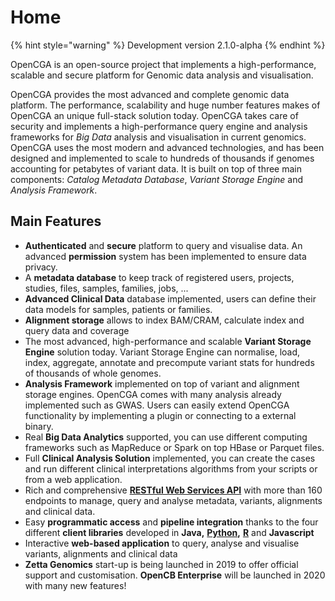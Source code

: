 # Home

{% hint style="warning" %}
Development version 2.1.0-alpha
{% endhint %}

OpenCGA is an open-source project that implements a high-performance, scalable and secure platform for Genomic data analysis and visualisation.

OpenCGA provides the most advanced and complete genomic data platform. The performance, scalability and huge number features makes of OpenCGA an unique full-stack solution today. OpenCGA takes care of security and implements a high-performance query engine and analysis frameworks for _Big Data_ analysis and visualisation in current genomics. OpenCGA uses the most modern and advanced technologies, and has been designed and implemented to scale to hundreds of thousands if genomes accounting for petabytes of variant data. It is built on top of three main components: _Catalog Metadata Database_, _Variant Storage Engine_ and _Analysis Framework_.

## Main Features

* **Authenticated** and **secure** platform to query and visualise data. An advanced **permission** system has been implemented to ensure data privacy.
* A **metadata database** to keep track of registered users, projects, studies, files, samples, families, jobs, ...
* **Advanced Clinical Data** database implemented, users can define their data models for samples, patients or families.
* **Alignment storage** allows to index BAM/CRAM, calculate index and query data and coverage
* The most advanced, high-performance and scalable **Variant Storage Engine** solution today. Variant Storage Engine can normalise, load, index, aggregate, annotate and precompute variant stats for hundreds of thousands of whole genomes.
* **Analysis Framework** implemented on top of variant and alignment storage engines. OpenCGA comes with many analysis already implemented such as GWAS. Users can easily extend OpenCGA functionality by implementing a plugin or connecting to a external binary.
* Real **Big Data Analytics** supported, you can use different computing frameworks such as MapReduce or Spark on top HBase or Parquet files.
* Full **Clinical Analysis Solution** implemented, you can create the cases and run different clinical interpretations algorithms from your scripts or from a web application.
* Rich and comprehensive [**RESTful Web Services API**](http://docs.opencb.org/display/opencga/RESTful+Web+Services) with more than 160 endpoints to manage, query and analyse metadata, variants, alignments and clinical data.
* Easy **programmatic access** and **pipeline integration** thanks to the four different **client libraries** developed in **Java,** [**Python**](http://docs.opencb.org/display/opencga/Python)**,** [**R**](http://docs.opencb.org/display/opencga/R) and **Javascript**
* Interactive **web-based application** to query, analyse and visualise variants, alignments and clinical data
* **Zetta Genomics** start-up is being launched in 2019 to offer official support and customisation. **OpenCB Enterprise** will be launched in 2020 with many new features!  

